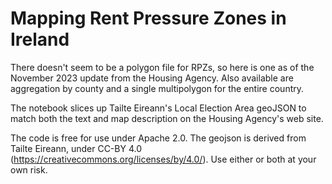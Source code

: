 # Mapping Rent Pressure Zones in Ireland
There doesn't seem to be a polygon file for RPZs, so here is one as of the November 2023 update from the Housing Agency. Also available are aggregation by county and a single multipolygon for the entire country.

The notebook slices up Tailte Eireann's Local Election Area geoJSON to match both the text and map description on the Housing Agency's web site.

The code is free for use under Apache 2.0. The geojson is derived from Tailte Eireann, under CC-BY 4.0 (https://creativecommons.org/licenses/by/4.0/). 
Use either or both at your own risk.
